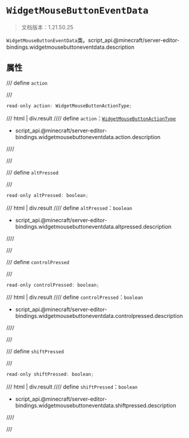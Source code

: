 # `WidgetMouseButtonEventData`

> 文档版本：1.21.50.25

`WidgetMouseButtonEventData`类。script_api.@minecraft/server-editor-bindings.widgetmousebuttoneventdata.description

## 属性

/// define
`action`


///

```js
read-only action: WidgetMouseButtonActionType;
```

/// html | div.result
//// define
`action`：[`WidgetMouseButtonActionType`](./widgetmousebuttonactiontype.md)

- script_api.@minecraft/server-editor-bindings.widgetmousebuttoneventdata.action.description


////

///


/// define
`altPressed`


///

```js
read-only altPressed: boolean;
```

/// html | div.result
//// define
`altPressed`：`boolean`

- script_api.@minecraft/server-editor-bindings.widgetmousebuttoneventdata.altpressed.description


////

///


/// define
`controlPressed`


///

```js
read-only controlPressed: boolean;
```

/// html | div.result
//// define
`controlPressed`：`boolean`

- script_api.@minecraft/server-editor-bindings.widgetmousebuttoneventdata.controlpressed.description


////

///


/// define
`shiftPressed`


///

```js
read-only shiftPressed: boolean;
```

/// html | div.result
//// define
`shiftPressed`：`boolean`

- script_api.@minecraft/server-editor-bindings.widgetmousebuttoneventdata.shiftpressed.description


////

///

